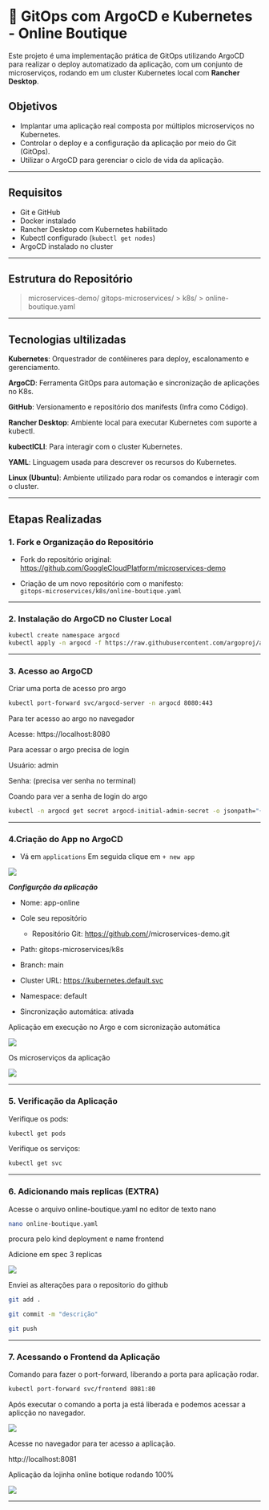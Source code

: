 # 🚀 GitOps com ArgoCD e Kubernetes - Online Boutique

Este projeto é uma implementação prática de GitOps utilizando ArgoCD para realizar o deploy automatizado da aplicação, com um conjunto de microserviços, rodando em um cluster Kubernetes local com **Rancher Desktop**.

## Objetivos

- Implantar uma aplicação real composta por múltiplos microserviços no Kubernetes.
- Controlar o deploy e a configuração da aplicação por meio do Git (GitOps).
- Utilizar o ArgoCD para gerenciar o ciclo de vida da aplicação.

---

## Requisitos

-  Git e GitHub
-  Docker instalado
-  Rancher Desktop com Kubernetes habilitado
-  Kubectl configurado (`kubectl get nodes`)
-  ArgoCD instalado no cluster

---

## Estrutura do Repositório

> microservices-demo/
  > gitops-microservices/
    > k8s/
      > online-boutique.yaml

---

## Tecnologias ultilizadas


**Kubernetes**: Orquestrador de contêineres para deploy, escalonamento e gerenciamento.


**ArgoCD**: Ferramenta GitOps para automação e sincronização de aplicações no K8s.


**GitHub**: Versionamento e repositório dos manifests (Infra como Código).


**Rancher Desktop**: Ambiente local para executar Kubernetes com suporte a kubectl.


**kubectlCLI**: Para interagir com o cluster Kubernetes.


**YAML**: Linguagem usada para descrever os recursos do Kubernetes.


**Linux (Ubuntu)**: Ambiente utilizado para rodar os comandos e interagir com o cluster.


---

## Etapas Realizadas



### 1. Fork e Organização do Repositório

- Fork do repositório original:  
  https://github.com/GoogleCloudPlatform/microservices-demo

- Criação de um novo repositório com o manifesto:  
  `gitops-microservices/k8s/online-boutique.yaml`

---

### 2. Instalação do ArgoCD no Cluster Local

```bash
kubectl create namespace argocd
kubectl apply -n argocd -f https://raw.githubusercontent.com/argoproj/argo-cd/stable/manifests/install.yaml
```
---

### 3. Acesso ao ArgoCD

Criar uma porta de acesso pro argo

```bash
kubectl port-forward svc/argocd-server -n argocd 8080:443
```

Para ter acesso ao argo no navegador

Acesse: https://localhost:8080

Para acessar o argo precisa de login

Usuário: admin

Senha: (precisa ver senha no terminal)


Coando para ver a senha de login do argo
```bash
kubectl -n argocd get secret argocd-initial-admin-secret -o jsonpath="{.data.password}" | base64 -d
```

---

### 4.Criação do App no ArgoCD

- Vá em `applications`
    Em seguida clique em `+ new app`


![](img/1.PNG)

***Configurção da aplicação***

- Nome: app-online

- Cole seu repositório 
  - Repositório Git: https://github.com/<seu-usuario>/microservices-demo.git

- Path: gitops-microservices/k8s

- Branch: main

- Cluster URL: https://kubernetes.default.svc

- Namespace: default

- Sincronização automática: ativada

Aplicação em execução no Argo e com sicronização automática

![](img/13)


Os microserviços da aplicação

![](img/15.PNG)

---

### 5. Verificação da Aplicação

Verifique os pods:

```bash
kubectl get pods
```

Verifique os serviços:

```bash
kubectl get svc
```

---

### 6. Adicionando mais replicas (EXTRA)

Acesse o arquivo online-boutique.yaml no editor de texto nano

```bash
nano online-boutique.yaml
```

procura pelo kind deployment e name frontend

Adicione em spec 3 replicas


![](img/16.PNG)



Enviei as alterações para o repositorio do github

```bash
git add .

git commit -m "descrição"

git push
```
---

### 7. Acessando o Frontend da Aplicação

Comando para fazer o port-forward, liberando a porta para aplicação rodar.

```bash
kubectl port-forward svc/frontend 8081:80
```


Após executar o comando a porta ja está liberada e podemos acessar a aplicção no navegador.


![](img/7.PNG)



Acesse no navegador para ter acesso a aplicação.

http://localhost:8081




Aplicação da lojinha online botique rodando 100%


![](img/6.PNG)


---




